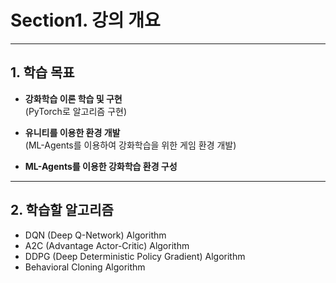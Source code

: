 # Section1. 강의 개요
***

## 1. 학습 목표

- **강화학습 이론 학습 및 구현**  
  (PyTorch로 알고리즘 구현)

- **유니티를 이용한 환경 개발**  
  (ML-Agents를 이용하여 강화학습을 위한 게임 환경 개발)
  
- **ML-Agents를 이용한 강화학습 환경 구성**

***

## 2. 학습할 알고리즘

- DQN (Deep Q-Network) Algorithm
- A2C (Advantage Actor-Critic) Algorithm
- DDPG (Deep Deterministic Policy Gradient) Algorithm
- Behavioral Cloning Algorithm